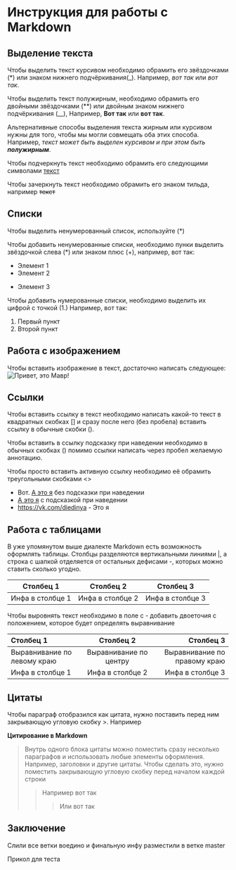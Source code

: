 # Инструкция для работы с Markdown

## Выделение текста

Чтобы выделить текст курсивом необходимо обрамить его звёздочками (*) или знаком нижнего подчёркивания(_). Например, *вот так* или _вот так_.

Чтобы выделить текст полужирным, необходимо обрамить его двойными звёздочками (**) или двойным знаком нижнего подчёркивания (__), Например, **Вот так** или __вот так__.

Альтернативные способы выделения текста жирным или курсивом нужны для того, чтобы мы могли совмещать оба этих способа. Например, _текст может быть выделен курсивом и при этом быть **полужирным**_.

Чтобы подчеркнуть текст необходимо обрамить его следующими символами <u> текст </u>

Чтобы зачеркнуть текст необходимо обрамить его знаком тильда, например ~~текст~~


## Списки
Чтобы выделить ненумерованный список, используйте (*)

Чтобы добавить ненумерованные списки, необходимо пунки выделить звёздочкой слева (*) или знаком плюс (+), например, вот так:
* Элемент 1
* Элемент 2
+ Элемент 3

Чтобы добавить нумерованные списки, необходимо выделить их цифрой с точкой (1.)
Например, вот так:
1. Первый пункт
2. Второй пункт

## Работа с изображением

Чтобы вставить изображение в текст, достаточно написать следующее:
![Привет, это Мавр!](Mavr.jpg)

## Ссылки
Чтобы вставить ссылку в текст необходимо написать какой-то текст в квадратных скобках [] и сразу после него (без пробела) вставить ссылку в обычные скобки ().

Чтобы вставить в ссылку подсказку при наведении необходимо в обычных скобках () помимо ссылки написать через пробел желаемую аннотацию.

Чтобы просто вставить активную ссылку необходимо её обрамить треугольными скобками <>

* Вот. [А это я](https://vk.com/diedinya) без подсказки при наведении
* [А это я](https://vk.com/diedinya "Да-да, это моя стр вконтакте") с подсказкой при наведении
* <https://vk.com/diedinya> - Это я

## Работа с таблицами

В уже упомянутом выше диалекте Markdown есть возможность оформлять таблицы. Столбцы разделяются вертикальными линиями |, а строка с шапкой отделяется от остальных дефисами -, которых можно ставить сколько угодно.

|Столбец 1|Столбец 2|Столбец 3|
|-|-|-|
|Инфа в столбце 1|Инфа в столбце 2|Инфа в столбце 3|

Чтобы выровнять текст необходимо в поле с - добавить двоеточия с положением, которое будет определять выравнивание

|Столбец 1|Столбец 2|Столбец 3|
|:-|:-:|-:|
|Выравнивание по левому краю| Выравнивание по центру| Выравнивание по правому краю|
|Инфа в столбце 1|Инфа в столбце 2|Инфа в столбце 3|


## Цитаты 

Чтобы параграф отобразился как цитата, нужно поставить перед ним закрывающую угловую скобку >.
Например

**Цитирование в Markdown**
> Внутрь одного блока цитаты можно поместить сразу несколько параграфов и использовать любые элементы оформления. Например, заголовки и другие цитаты. Чтобы сделать это, нужно поместить закрывающую угловую скобку перед началом каждой строки
>> Например вот так
>>> Или вот так

## Заключение
Слили все ветки воедино и финальную инфу разместили в ветке master

Прикол для теста